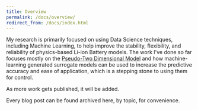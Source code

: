 ```yaml
---
title: Overview
permalink: /docs/overview/
redirect_from: /docs/index.html
---
```


My research is primarily focused on using Data Science techniques, including Machine Learning, to help improve the stability, 
flexibility, and reliability of physics-based Li-ion Battery models.  The work I've done so far focuses mostly on the 
[Pseudo-Two Dimensional Model](link) and how machine-learning generated surrogate models can be used to increase the predictive
accuracy and ease of application, which is a stepping stone to using them for control.  

As more work gets published, it will be added.

Every blog post can be found archived here, by topic, for convenience.